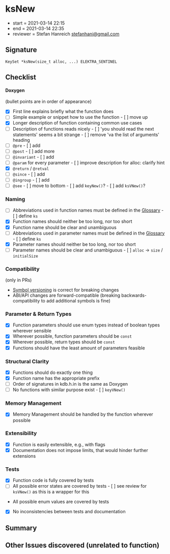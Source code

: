 # ksNew

- start = 2021-03-14 22:15
- end = 2021-03-14 22:35
- reviewer = Stefan Hanreich <stefanhani@gmail.com>

## Signature

`KeySet *ksNew(size_t alloc, ...) ELEKTRA_SENTINEL`

## Checklist

#### Doxygen

(bullet points are in order of appearance)

- [x] First line explains briefly what the function does
- [ ] Simple example or snippet how to use the function - [ ] move up
- [x] Longer description of function containing common use cases
- [ ] Description of functions reads nicely - [ ] 'you should read the next statements' seems a bit strange - [ ] remove 'va the list of arguments' heading
- [ ] `@pre` - [ ] add
- [ ] `@post` - [ ] add more
- [ ] `@invariant` - [ ] add
- [ ] `@param` for every parameter - [ ] improve description for alloc: clarify hint
- [x] `@return` / `@retval`
- [ ] `@since` - [ ] add
- [ ] `@ingroup` - [ ] add
- [ ] `@see` - [ ] move to bottom - [ ] add `keyNew()`? - [ ] add `ksVNew()`?

### Naming

- [ ] Abbreviations used in function names must be defined in the
      [Glossary](/doc/help/elektra-glossary.md) - [ ] define `ks`
- [x] Function names should neither be too long, nor too short
- [x] Function name should be clear and unambiguous
- [ ] Abbreviations used in parameter names must be defined in the
      [Glossary](/doc/help/elektra-glossary.md) - [ ] define `ks`
- [x] Parameter names should neither be too long, nor too short
- [ ] Parameter names should be clear and unambiguous - [ ] `alloc` -> `size` / `initialSize`

### Compatibility

(only in PRs)

- [Symbol versioning](/doc/dev/symbol-versioning.md)
  is correct for breaking changes
- ABI/API changes are forward-compatible (breaking backwards-compatibility
  to add additional symbols is fine)

### Parameter & Return Types

- [x] Function parameters should use enum types instead of boolean types
      wherever sensible
- [x] Wherever possible, function parameters should be `const`
- [x] Wherever possible, return types should be `const`
- [x] Functions should have the least amount of parameters feasible

### Structural Clarity

- [x] Functions should do exactly one thing
- [x] Function name has the appropriate prefix
- [ ] Order of signatures in kdb.h.in is the same as Doxygen
- [ ] No functions with similar purpose exist - [ ] `keyVNew()`

### Memory Management

- [x] Memory Management should be handled by the function wherever possible

### Extensibility

- [x] Function is easily extensible, e.g., with flags
- [x] Documentation does not impose limits, that would hinder further extensions

### Tests

- [x] Function code is fully covered by tests
- [ ] All possible error states are covered by tests - [ ] see review for `ksVNew()` as this is a wrapper for this
- All possible enum values are covered by tests
- [x] No inconsistencies between tests and documentation

## Summary

## Other Issues discovered (unrelated to function)
